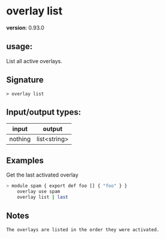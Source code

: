 # overlay list

**version**: 0.93.0

## **usage**:

List all active overlays.

## Signature

`> overlay list `

## Input/output types:

| input   | output         |
| ------- | -------------- |
| nothing | list\<string\> |

## Examples

Get the last activated overlay

```bash
> module spam { export def foo [] { "foo" } }
    overlay use spam
    overlay list | last
```

## Notes

```text
The overlays are listed in the order they were activated.
```
